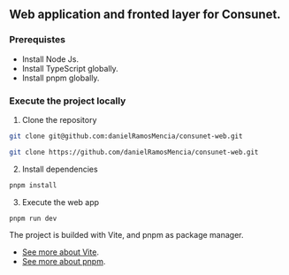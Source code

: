 ## Web application and fronted layer for Consunet.

### Prerequistes

- Install Node Js.
- Install TypeScript globally.
- Install pnpm globally.

### Execute the project locally

1. Clone the repository

```sh
git clone git@github.com:danielRamosMencia/consunet-web.git
```

```sh
git clone https://github.com/danielRamosMencia/consunet-web.git
```

2. Install dependencies

```sh
pnpm install
```

3. Execute the web app

```sh
pnpm run dev
```

The project is builded with Vite, and pnpm as package manager.
- [See more about Vite](https://vite.dev/guide/).
- [See more about pnpm](https://pnpm.io/installation).
